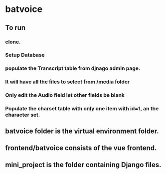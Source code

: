 
# batvoice
## To run
### clone. 
### Setup Database
### populate the Transcript table from djnago admin page.
### It will have all the files to select from /media folder
### Only edit the Audio field let other fields be blank
### Populate the charset table with only one item with id=1, an the character set.

## batvoice folder is the virtual environment folder.

## frontend/batvoice consists of the vue frontend.

## mini_project is the folder containing Django files.
